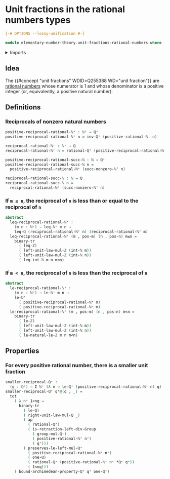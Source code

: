 # Unit fractions in the rational numbers types

```agda
{-# OPTIONS --lossy-unification #-}

module elementary-number-theory.unit-fractions-rational-numbers where
```

<details><summary>Imports</summary>

```agda
open import elementary-number-theory.archimedean-property-positive-rational-numbers
open import elementary-number-theory.inequality-integers
open import elementary-number-theory.inequality-rational-numbers
open import elementary-number-theory.integers
open import elementary-number-theory.multiplication-integers
open import elementary-number-theory.multiplication-rational-numbers
open import elementary-number-theory.multiplicative-group-of-positive-rational-numbers
open import elementary-number-theory.natural-numbers
open import elementary-number-theory.nonzero-natural-numbers
open import elementary-number-theory.positive-rational-numbers
open import elementary-number-theory.rational-numbers
open import elementary-number-theory.strict-inequality-integers
open import elementary-number-theory.strict-inequality-rational-numbers

open import foundation.action-on-identifications-functions
open import foundation.binary-transport
open import foundation.dependent-pair-types
open import foundation.functoriality-dependent-pair-types

open import group-theory.groups
```

</details>

## Idea

The {{#concept "unit fractions" WDID=Q255388 WD="unit fraction"}} are
[rational numbers](elementary-number-theory.rational-numbers.md) whose numerator
is 1 and whose denominator is a positive integer (or, equivalently, a positive
natural number).

## Definitions

### Reciprocals of nonzero natural numbers

```agda
positive-reciprocal-rational-ℕ⁺ : ℕ⁺ → ℚ⁺
positive-reciprocal-rational-ℕ⁺ n = inv-ℚ⁺ (positive-rational-ℕ⁺ n)

reciprocal-rational-ℕ⁺ : ℕ⁺ → ℚ
reciprocal-rational-ℕ⁺ n = rational-ℚ⁺ (positive-reciprocal-rational-ℕ⁺ n)

positive-reciprocal-rational-succ-ℕ : ℕ → ℚ⁺
positive-reciprocal-rational-succ-ℕ n =
  positive-reciprocal-rational-ℕ⁺ (succ-nonzero-ℕ' n)

reciprocal-rational-succ-ℕ : ℕ → ℚ
reciprocal-rational-succ-ℕ n =
  reciprocal-rational-ℕ⁺ (succ-nonzero-ℕ' n)
```

### If `m ≤ n`, the reciprocal of `n` is less than or equal to the reciprocal of `n`

```agda
abstract
  leq-reciprocal-rational-ℕ⁺ :
    (m n : ℕ⁺) → leq-ℕ⁺ m n →
    leq-ℚ (reciprocal-rational-ℕ⁺ n) (reciprocal-rational-ℕ⁺ m)
  leq-reciprocal-rational-ℕ⁺ (m , pos-m) (n , pos-n) m≤n =
    binary-tr
      ( leq-ℤ)
      ( left-unit-law-mul-ℤ (int-ℕ m))
      ( left-unit-law-mul-ℤ (int-ℕ n))
      ( leq-int-ℕ m n m≤n)
```

### If `m < n`, the reciprocal of `n` is less than the reciprocal of `n`

```agda
abstract
  le-reciprocal-rational-ℕ⁺ :
    (m n : ℕ⁺) → le-ℕ⁺ m n →
    le-ℚ⁺
      ( positive-reciprocal-rational-ℕ⁺ n)
      ( positive-reciprocal-rational-ℕ⁺ m)
  le-reciprocal-rational-ℕ⁺ (m , pos-m) (n , pos-n) m<n =
    binary-tr
      ( le-ℤ)
      ( left-unit-law-mul-ℤ (int-ℕ m))
      ( left-unit-law-mul-ℤ (int-ℕ n))
      ( le-natural-le-ℤ m n m<n)
```

## Properties

### For every positive rational number, there is a smaller unit fraction

```agda
smaller-reciprocal-ℚ⁺ :
  (q : ℚ⁺) → Σ ℕ⁺ (λ n → le-ℚ⁺ (positive-reciprocal-rational-ℕ⁺ n) q)
smaller-reciprocal-ℚ⁺ q⁺@(q , _) =
  tot
    ( λ n⁺ 1<nq →
      binary-tr
        ( le-ℚ)
        ( right-unit-law-mul-ℚ _)
        ( ap
          ( rational-ℚ⁺)
          ( is-retraction-left-div-Group
            ( group-mul-ℚ⁺)
            ( positive-rational-ℕ⁺ n⁺)
            ( q⁺)))
        ( preserves-le-left-mul-ℚ⁺
          ( positive-reciprocal-rational-ℕ⁺ n⁺)
          ( one-ℚ)
          ( rational-ℚ⁺ (positive-rational-ℕ⁺ n⁺ *ℚ⁺ q⁺))
          ( 1<nq)))
    ( bound-archimedean-property-ℚ⁺ q⁺ one-ℚ⁺)
```
